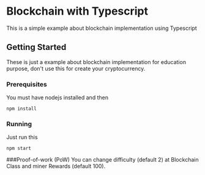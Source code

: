 # Blockchain with Typescript

This is a simple example about blockchain implementation using Typescript

## Getting Started

These is just a example about blockchain implementation for education purpose, don't use this for create your cryptocurrency.

### Prerequisites

You must have nodejs installed and then

```
npm install
```

### Running

Just run this

```
npm start
```

###Proof-of-work (PoW)
You can change difficulty (default 2) at Blockchain Class and miner Rewards (default 100).
